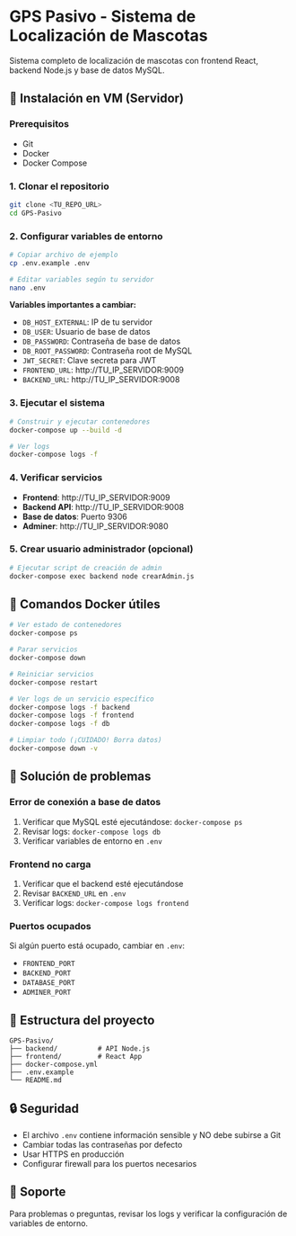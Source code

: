 # GPS Pasivo - Sistema de Localización de Mascotas

Sistema completo de localización de mascotas con frontend React, backend Node.js y base de datos MySQL.

## 🚀 Instalación en VM (Servidor)

### Prerequisitos
- Git
- Docker
- Docker Compose

### 1. Clonar el repositorio
```bash
git clone <TU_REPO_URL>
cd GPS-Pasivo
```

### 2. Configurar variables de entorno
```bash
# Copiar archivo de ejemplo
cp .env.example .env

# Editar variables según tu servidor
nano .env
```

**Variables importantes a cambiar:**
- `DB_HOST_EXTERNAL`: IP de tu servidor
- `DB_USER`: Usuario de base de datos
- `DB_PASSWORD`: Contraseña de base de datos
- `DB_ROOT_PASSWORD`: Contraseña root de MySQL
- `JWT_SECRET`: Clave secreta para JWT
- `FRONTEND_URL`: http://TU_IP_SERVIDOR:9009
- `BACKEND_URL`: http://TU_IP_SERVIDOR:9008

### 3. Ejecutar el sistema
```bash
# Construir y ejecutar contenedores
docker-compose up --build -d

# Ver logs
docker-compose logs -f
```

### 4. Verificar servicios
- **Frontend**: http://TU_IP_SERVIDOR:9009
- **Backend API**: http://TU_IP_SERVIDOR:9008
- **Base de datos**: Puerto 9306
- **Adminer**: http://TU_IP_SERVIDOR:9080

### 5. Crear usuario administrador (opcional)
```bash
# Ejecutar script de creación de admin
docker-compose exec backend node crearAdmin.js
```

## 🐳 Comandos Docker útiles

```bash
# Ver estado de contenedores
docker-compose ps

# Parar servicios
docker-compose down

# Reiniciar servicios
docker-compose restart

# Ver logs de un servicio específico
docker-compose logs -f backend
docker-compose logs -f frontend
docker-compose logs -f db

# Limpiar todo (¡CUIDADO! Borra datos)
docker-compose down -v
```

## 🔧 Solución de problemas

### Error de conexión a base de datos
1. Verificar que MySQL esté ejecutándose: `docker-compose ps`
2. Revisar logs: `docker-compose logs db`
3. Verificar variables de entorno en `.env`

### Frontend no carga
1. Verificar que el backend esté ejecutándose
2. Revisar `BACKEND_URL` en `.env`
3. Verificar logs: `docker-compose logs frontend`

### Puertos ocupados
Si algún puerto está ocupado, cambiar en `.env`:
- `FRONTEND_PORT`
- `BACKEND_PORT` 
- `DATABASE_PORT`
- `ADMINER_PORT`

## 📁 Estructura del proyecto

```
GPS-Pasivo/
├── backend/          # API Node.js
├── frontend/         # React App
├── docker-compose.yml
├── .env.example
└── README.md
```

## 🔒 Seguridad

- El archivo `.env` contiene información sensible y NO debe subirse a Git
- Cambiar todas las contraseñas por defecto
- Usar HTTPS en producción
- Configurar firewall para los puertos necesarios

## 📧 Soporte

Para problemas o preguntas, revisar los logs y verificar la configuración de variables de entorno.
